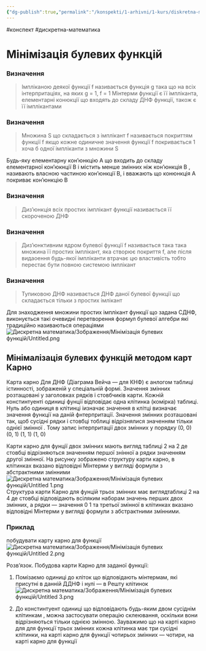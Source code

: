 ```yaml
---
{"dg-publish":true,"permalink":"/konspekti/1-arhivni/1-kurs/diskretna-matematika/minimizacziya-bulevih-funkczij/"}
---
```

#конспект #дискретна-математика
# Мінімізація булевих функцій
### Визначення

> Імпліканою деякої функції  f називається функція g така що на всіх інтерпритаціях, на яких g = 1, f = 1 Мінтерми функції є її імпліканта, елементарні конюкції що входять до складу ДНФ функції, також є її імплікантами
> 

### Визначення

> Множина S що складається з імплікант f називається покриттям функції f якщо кожне одиничне значення функції f покривається 1 хоча б одної імпліканти з множини S
> 

Будь-яку елементарну кон’юнкцію А що входить до складу елементарної кон’юкнції В і містить менше змінних ніж кон’юнкція В , називають власною частиною кон’юнкції В, і вважають що конюнкція А покриває кон’юнкцію В

### Визначення

> Диз’юнкція всіх простих імплікант функції називається її скороченою ДНФ
> 

### Визначення

> Диз’юнктивним ядром булевої функції f називається така така множина її простих імплікант, яка створює покриття f, але після видаоення будь-якої імпліканти втрачає цю властивість тобто перестає бути повною системою імплікант
> 

### Визначення

> Тупиковою ДНФ називається ДНФ даної булевої функції що складається тільки з простих імлікант
> 

Для знаходження множини простих імплікант функції що задана СДНФ, виконується такі очевидні перетворення формул булевої алгебри які традиційно називаються операціями 
![Дискретна математика/Зображення/Мінімізація булевих функцій/Untitled.png](/img/user/%D0%9A%D0%BE%D0%BD%D1%81%D0%BF%D0%B5%D0%BA%D1%82%D0%B8/1.%20%D0%90%D1%80%D1%85%D1%96%D0%B2%D0%BD%D1%96/1%20%D0%BA%D1%83%D1%80%D1%81/%D0%94%D0%B8%D1%81%D0%BA%D1%80%D0%B5%D1%82%D0%BD%D0%B0%20%D0%BC%D0%B0%D1%82%D0%B5%D0%BC%D0%B0%D1%82%D0%B8%D0%BA%D0%B0/%D0%97%D0%BE%D0%B1%D1%80%D0%B0%D0%B6%D0%B5%D0%BD%D0%BD%D1%8F/%D0%9C%D1%96%D0%BD%D1%96%D0%BC%D1%96%D0%B7%D0%B0%D1%86%D1%96%D1%8F%20%D0%B1%D1%83%D0%BB%D0%B5%D0%B2%D0%B8%D1%85%20%D1%84%D1%83%D0%BD%D0%BA%D1%86%D1%96%D0%B9/Untitled.png)
## Мінімалізація булевих функцій методом карт Карно

Карта карно Для ДНФ (Діаграма Вейча — для КНФ) є анлогом таблиці істинності, зображеній у спеціальній формі. Значення змінних розтащовані у заголовках рядків і стовбчиків карти. Кожній констинтуенті одиниці фунції відповідає одна клітинка (комірка) таблиці. Нуль або одиниця в клітинці іизначає значення в клітці визначає значення функції на даній фнтерпритації. Значення змінних розташовані так, щоб сусідні рядки і стовбці тоблиці відрізнялися значенням тільки однієї змінної . Тому запис інтерпритації двох змінних у порядку (0, 0) (0, 1) (1, 1) (1, 0)

Карти карно для фунції двох змінних мають вигляд таблиці 2 на 2 де стовбці відрізняються значенням першої знінної а рядки значенням другої змінної. На рисунку зображено структуру карти карно, в клітинках вказано відповідні Мінтерми у вигляді формули з абстрактними змінними
![Дискретна математика/Зображення/Мінімізація булевих функцій/Untitled 1.png](/img/user/%D0%9A%D0%BE%D0%BD%D1%81%D0%BF%D0%B5%D0%BA%D1%82%D0%B8/1.%20%D0%90%D1%80%D1%85%D1%96%D0%B2%D0%BD%D1%96/1%20%D0%BA%D1%83%D1%80%D1%81/%D0%94%D0%B8%D1%81%D0%BA%D1%80%D0%B5%D1%82%D0%BD%D0%B0%20%D0%BC%D0%B0%D1%82%D0%B5%D0%BC%D0%B0%D1%82%D0%B8%D0%BA%D0%B0/%D0%97%D0%BE%D0%B1%D1%80%D0%B0%D0%B6%D0%B5%D0%BD%D0%BD%D1%8F/%D0%9C%D1%96%D0%BD%D1%96%D0%BC%D1%96%D0%B7%D0%B0%D1%86%D1%96%D1%8F%20%D0%B1%D1%83%D0%BB%D0%B5%D0%B2%D0%B8%D1%85%20%D1%84%D1%83%D0%BD%D0%BA%D1%86%D1%96%D0%B9/Untitled%201.png)
Структура карти Карно для фунцій трьох змінних має виглядтаблиці 2 на 4 де стовбці відповідають всіляким наборам значень перших двох змінних, а рядки — значення 0 1 та третьої змінної  в клітинках вказано відповідні Мінтерми у вигляді формули з абстрактними змінними.

### Приклад

побудувати карту карно для функції 
![Дискретна математика/Зображення/Мінімізація булевих функцій/Untitled 2.png](/img/user/%D0%9A%D0%BE%D0%BD%D1%81%D0%BF%D0%B5%D0%BA%D1%82%D0%B8/1.%20%D0%90%D1%80%D1%85%D1%96%D0%B2%D0%BD%D1%96/1%20%D0%BA%D1%83%D1%80%D1%81/%D0%94%D0%B8%D1%81%D0%BA%D1%80%D0%B5%D1%82%D0%BD%D0%B0%20%D0%BC%D0%B0%D1%82%D0%B5%D0%BC%D0%B0%D1%82%D0%B8%D0%BA%D0%B0/%D0%97%D0%BE%D0%B1%D1%80%D0%B0%D0%B6%D0%B5%D0%BD%D0%BD%D1%8F/%D0%9C%D1%96%D0%BD%D1%96%D0%BC%D1%96%D0%B7%D0%B0%D1%86%D1%96%D1%8F%20%D0%B1%D1%83%D0%BB%D0%B5%D0%B2%D0%B8%D1%85%20%D1%84%D1%83%D0%BD%D0%BA%D1%86%D1%96%D0%B9/Untitled%202.png)

Розв’язок. Побудова карти Карно для заданої функції: 

1. Помізаємо одиниці до кліток що відповідають мінтермам, які присутні в данній ДДНФ і нулі — в Решту клітинок
![Дискретна математика/Зображення/Мінімізація булевих функцій/Untitled 3.png](/img/user/%D0%9A%D0%BE%D0%BD%D1%81%D0%BF%D0%B5%D0%BA%D1%82%D0%B8/1.%20%D0%90%D1%80%D1%85%D1%96%D0%B2%D0%BD%D1%96/1%20%D0%BA%D1%83%D1%80%D1%81/%D0%94%D0%B8%D1%81%D0%BA%D1%80%D0%B5%D1%82%D0%BD%D0%B0%20%D0%BC%D0%B0%D1%82%D0%B5%D0%BC%D0%B0%D1%82%D0%B8%D0%BA%D0%B0/%D0%97%D0%BE%D0%B1%D1%80%D0%B0%D0%B6%D0%B5%D0%BD%D0%BD%D1%8F/%D0%9C%D1%96%D0%BD%D1%96%D0%BC%D1%96%D0%B7%D0%B0%D1%86%D1%96%D1%8F%20%D0%B1%D1%83%D0%BB%D0%B5%D0%B2%D0%B8%D1%85%20%D1%84%D1%83%D0%BD%D0%BA%D1%86%D1%96%D0%B9/Untitled%203.png)

1. До констинтуент одиниці що відповідають будь-яким двом сусіднім клітинкам , можна застосувати операцію склеювання, оскільки вони відрізняються тільки однією змінною. Зауважимо що на карті карно для для функції трьох змінних кожна клітинка має три сусідні клітинки, на карті карно для функції чотирьох змінних — чотири, на карті карно для функції